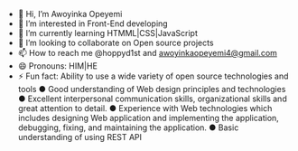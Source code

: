 - 👋 Hi, I’m Awoyinka Opeyemi
- 👀 I’m interested in Front-End developing
- 🌱 I’m currently learning HTMML|CSS|JavaScript
- 💞️ I’m looking to collaborate on Open source projects
- 📫 How to reach me @hoppyd1st and awoyinkaopeyemi4@gmail.com
- 😄 Pronouns: HIM|HE
- ⚡ Fun fact: Ability to use a wide variety of open source technologies and tools
● Good understanding of Web design principles and technologies
● Excellent interpersonal communication skills, organizational skills and great attention to
detail.
● Experience with Web technologies which includes designing Web application and
implementing the application, debugging, fixing, and maintaining the application.
● Basic understanding of using REST API

<!---
Awoyinka Opeyemi is a ✨ special ✨ repository because its `README.md` (this file) appears on your GitHub profile.
You can click the Preview link to take a look at your changes.
--->
